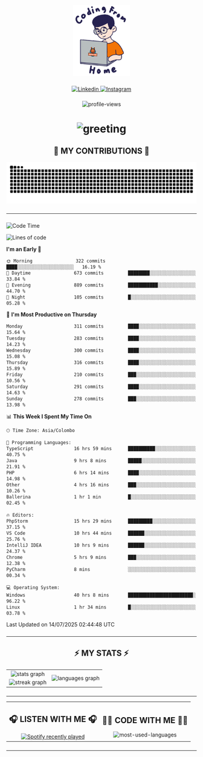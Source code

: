 <div align="center">
    <img width="150" src="./assets/top.gif" alt="top-image"/>
</div>

###    

<div align="center">
    <a href="https://www.linkedin.com/in/nureka-rodrigo/" target="_blank">
        <img src="https://user-images.githubusercontent.com/74038190/235294012-0a55e343-37ad-4b0f-924f-c8431d9d2483.gif" width="50px" alt="Linkedin"/>
    </a>
    <a href="https://www.instagram.com/nureka_rodrigo/" target="_blank">
        <img src="https://user-images.githubusercontent.com/74038190/235294013-a33e5c43-a01c-43f6-b44d-a406d8b4ab75.gif" width="50px"  alt="Instagram"/>
    </a>
</div>

###    

<div align="center">
    <img src="https://komarev.com/ghpvc/?username=nureka-rodrigo&color=blue" alt="profile-views"/>
</div> 

###    

<h1 align="center">
    <img src="https://readme-typing-svg.herokuapp.com/?font=Righteous&size=35&center=true&vCenter=true&width=500&height=70&duration=4000&lines=Hi+There!+👋;+I'm+Nureka+Rodrigo!;" alt="greeting"/>
</h1> 

###

<h2 align="center">🐍 MY CONTRIBUTIONS 🐍</h2>

<div align="center">
    <img alt="snake eating my contributions" src="https://raw.githubusercontent.com/nureka-rodrigo/nureka-rodrigo/output/github-contribution-grid-snake.svg"/>
</div> 

###

<hr/>

###

<!--START_SECTION:waka-->
![Code Time](http://img.shields.io/badge/Code%20Time-1%2C510%20hrs%2026%20mins-blue)

![Lines of code](https://img.shields.io/badge/From%20Hello%20World%20I%27ve%20Written-545.0%20thousand%20lines%20of%20code-blue)

**I'm an Early 🐤** 

```text
🌞 Morning                322 commits         ████░░░░░░░░░░░░░░░░░░░░░   16.19 % 
🌆 Daytime                673 commits         ████████░░░░░░░░░░░░░░░░░   33.84 % 
🌃 Evening                889 commits         ███████████░░░░░░░░░░░░░░   44.70 % 
🌙 Night                  105 commits         █░░░░░░░░░░░░░░░░░░░░░░░░   05.28 % 
```
📅 **I'm Most Productive on Thursday** 

```text
Monday                   311 commits         ████░░░░░░░░░░░░░░░░░░░░░   15.64 % 
Tuesday                  283 commits         ████░░░░░░░░░░░░░░░░░░░░░   14.23 % 
Wednesday                300 commits         ████░░░░░░░░░░░░░░░░░░░░░   15.08 % 
Thursday                 316 commits         ████░░░░░░░░░░░░░░░░░░░░░   15.89 % 
Friday                   210 commits         ███░░░░░░░░░░░░░░░░░░░░░░   10.56 % 
Saturday                 291 commits         ████░░░░░░░░░░░░░░░░░░░░░   14.63 % 
Sunday                   278 commits         ███░░░░░░░░░░░░░░░░░░░░░░   13.98 % 
```


📊 **This Week I Spent My Time On** 

```text
🕑︎ Time Zone: Asia/Colombo

💬 Programming Languages: 
TypeScript               16 hrs 59 mins      ██████████░░░░░░░░░░░░░░░   40.75 % 
Java                     9 hrs 8 mins        █████░░░░░░░░░░░░░░░░░░░░   21.91 % 
PHP                      6 hrs 14 mins       ████░░░░░░░░░░░░░░░░░░░░░   14.98 % 
Other                    4 hrs 16 mins       ███░░░░░░░░░░░░░░░░░░░░░░   10.26 % 
Ballerina                1 hr 1 min          █░░░░░░░░░░░░░░░░░░░░░░░░   02.45 % 

🔥 Editors: 
PhpStorm                 15 hrs 29 mins      █████████░░░░░░░░░░░░░░░░   37.15 % 
VS Code                  10 hrs 44 mins      ██████░░░░░░░░░░░░░░░░░░░   25.76 % 
IntelliJ IDEA            10 hrs 9 mins       ██████░░░░░░░░░░░░░░░░░░░   24.37 % 
Chrome                   5 hrs 9 mins        ███░░░░░░░░░░░░░░░░░░░░░░   12.38 % 
PyCharm                  8 mins              ░░░░░░░░░░░░░░░░░░░░░░░░░   00.34 % 

💻 Operating System: 
Windows                  40 hrs 8 mins       ████████████████████████░   96.22 % 
Linux                    1 hr 34 mins        █░░░░░░░░░░░░░░░░░░░░░░░░   03.78 % 
```


 Last Updated on 14/07/2025 02:44:48 UTC
<!--END_SECTION:waka-->

###

<hr/>

###

<h2 align="center">⚡ MY STATS ⚡</h2>

###    

<div align="center">
    <table>
        <tr>
            <td align="center">
                <img src="https://github-readme-stats.vercel.app/api?username=nureka-rodrigo&hide_rank=false&show_icons=true&include_all_commits=true&count_private=true&theme=dark&locale=en&order=1" alt="stats graph"/>
            </td>
            <td rowspan="2" align="center">
                <img src="https://github-readme-stats.vercel.app/api/top-langs?username=nureka-rodrigo&locale=en&card_width=320&langs_count=8&theme=dark&order=2&count_private=true" alt="languages graph"/>
            </td>
        </tr>
        <tr>
            <td align="center">
                <img src="https://streak-stats.demolab.com?user=nureka-rodrigo&theme=dark" alt="streak graph"/>
            </td>
        </tr>
    </table>
</div> 

###

<hr/>

<div align="center">
    <table>
        <tr>
            <td align="center">
                <h2>🎧 LISTEN WITH ME 🎧</h2>
                <a href="https://open.spotify.com/user/zjqfkmbawszam1irs05fwxsls">
                    <img src="https://spotify-recently-played-readme.vercel.app/api?user=zjqfkmbawszam1irs05fwxsls&count=5&unique=true" alt="Spotify recently played"  />
                </a>
            </td>
            <td align="center">
                <h2>👨‍💻 CODE WITH ME 👨‍💻</h2>
                <img src="https://github-readme-stats.vercel.app/api/wakatime?username=@nureka99&theme=dark&compact=True&langs_count=10" alt="most-used-languages"/>
            </td>
        </tr>
    </table>
</div> 

###

<hr/>
